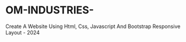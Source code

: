 # OM-INDUSTRIES-
Create A Website Using Html, Css, Javascript And Bootstrap Responsive Layout - 2024
